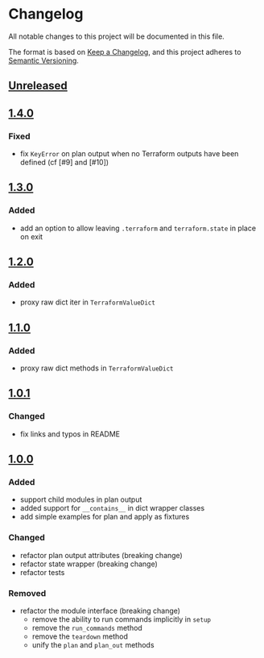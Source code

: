 # Changelog

All notable changes to this project will be documented in this file.

The format is based on [Keep a Changelog](https://keepachangelog.com/en/1.0.0/),
and this project adheres to [Semantic Versioning](https://semver.org/spec/v2.0.0.html).

## [Unreleased]

## [1.4.0]

### Fixed

- fix `KeyError` on plan output when no Terraform outputs have been defined (cf [#9] and [#10])

## [1.3.0]

### Added

- add an option to allow leaving `.terraform` and `terraform.state` in place on exit

## [1.2.0]

### Added

- proxy raw dict iter in `TerraformValueDict`

## [1.1.0]

### Added

- proxy raw dict methods in `TerraformValueDict`

## [1.0.1]

### Changed

- fix links and typos in README

## [1.0.0]

### Added

- support child modules in plan output
- added support for `__contains__` in dict wrapper classes
- add simple examples for plan and apply as fixtures

### Changed

- refactor plan output attributes (breaking change)
- refactor state wrapper (breaking change)
- refactor tests

### Removed

- refactor the module interface (breaking change)
  - remove the ability to run commands implicitly in `setup`
  - remove the `run_commands` method
  - remove the `teardown` method
  - unify the `plan` and `plan_out` methods

[Unreleased]: https://github.com/GoogleCloudPlatform/terraform-python-testing-helper/compare/v1.4.0...HEAD
[1.4.0]: https://github.com/GoogleCloudPlatform/terraform-python-testing-helper/compare/v1.3.0...v1.4.0
[1.3.0]: https://github.com/GoogleCloudPlatform/terraform-python-testing-helper/compare/v1.2.0...v1.3.0
[1.2.0]: https://github.com/GoogleCloudPlatform/terraform-python-testing-helper/compare/v1.1.0...v1.2.0
[1.1.0]: https://github.com/GoogleCloudPlatform/terraform-python-testing-helper/compare/v1.0.1...v1.1.0
[1.0.1]: https://github.com/GoogleCloudPlatform/terraform-python-testing-helper/compare/v1.0.0...v1.0.1
[1.0.0]: https://github.com/GoogleCloudPlatform/terraform-python-testing-helper/compare/v0.6.2...v1.0.0
